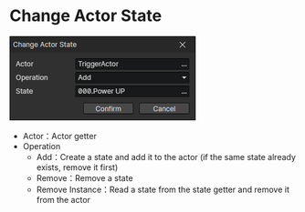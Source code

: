 # Change Actor State

![](img/changeActorState-1.png)

- Actor：Actor getter
- Operation
  - Add：Create a state and add it to the actor (if the same state already exists, remove it first)
  - Remove：Remove a state
  - Remove Instance：Read a state from the state getter and remove it from the actor